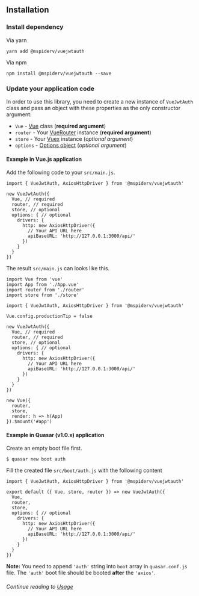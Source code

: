 ## Installation

### Install dependency

Via yarn
```
yarn add @mspiderv/vuejwtauth
```

Via npm
```
npm install @mspiderv/vuejwtauth --save
```

### Update your application code

In order to use this library, you need to create a new instance of `VueJwtAuth` class and pass an object with these properties as the only constructor argument:
 - `Vue` - [Vue](https://vuejs.org/) class (**required argument**)
 - `router` - Your [VueRouter](https://router.vuejs.org/) instance (**required argument**)
 - `store` - Your [Vuex](https://vuejs.org/) instance (*optional argument*)
 - `options` - [Options object](configuration.md) (*optional argument*)

#### Example in Vue.js application

Add the following code to your `src/main.js`.

```vue
import { VueJwtAuth, AxiosHttpDriver } from '@mspiderv/vuejwtauth'

new VueJwtAuth({
  Vue, // required
  router, // required
  store, // optional
  options: { // optional
    drivers: {
      http: new AxiosHttpDriver({
        // Your API URL here
        apiBaseURL: 'http://127.0.0.1:3000/api/'
      })
    }
  }
})
```

The result `src/main.js` can looks like this.

```vue
import Vue from 'vue'
import App from './App.vue'
import router from './router'
import store from './store'

import { VueJwtAuth, AxiosHttpDriver } from '@mspiderv/vuejwtauth'

Vue.config.productionTip = false

new VueJwtAuth({
  Vue, // required
  router, // required
  store, // optional
  options: { // optional
    drivers: {
      http: new AxiosHttpDriver({
        // Your API URL here
        apiBaseURL: 'http://127.0.0.1:3000/api/'
      })
    }
  }
})

new Vue({
  router,
  store,
  render: h => h(App)
}).$mount('#app')

```

#### Example in Quasar (v1.0.x) application

Create an empty boot file first.

```bash2
$ quasar new boot auth
```

Fill the created file `src/boot/auth.js` with the following content

```vue
import { VueJwtAuth, AxiosHttpDriver } from '@mspiderv/vuejwtauth'

export default ({ Vue, store, router }) => new VueJwtAuth({
  Vue,
  router,
  store,
  options: { // optional
    drivers: {
      http: new AxiosHttpDriver({
        // Your API URL here
        apiBaseURL: 'http://127.0.0.1:3000/api/'
      })
    }
  }
})
```

**Note:** You need to append `'auth'` string into `boot` array in `quasar.conf.js` file. The `'auth'` boot file should be booted **after** the `'axios'`.

###### Continue reading to [Usage](usage.md)
